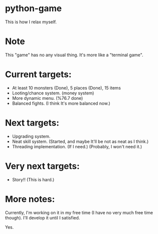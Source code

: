 # python-game
This is how I relax myself.

# Note
This "game" has no any visual thing. It's more like a "terminal game".

# Current targets:
- At least 10 monsters (Done), 5 places (Done), 15 items
- Looting/chance system. (money system)
- More dynamic menu. (%76.7 done)
- Balanced fights. (I think It's more balanced now.)

# Next targets:
- Upgrading system.
- Neat skill system. (Started, and maybe It'll be not as neat as I think.)
- Threading implementation. (If I need.) (Probably, I won't need it.)

# Very next targets:
- Story!! (This is hard.)

# More notes:
Currently, I'm working on it in my free time (I have no very much free time though). 
I'll develop it until I satisfied.

Yes.